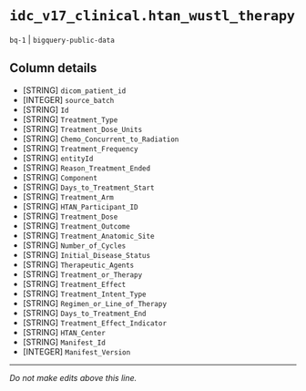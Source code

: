 # `idc_v17_clinical.htan_wustl_therapy`
`bq-1` | `bigquery-public-data`

## Column details
* [STRING]    `dicom_patient_id`
* [INTEGER]   `source_batch`
* [STRING]    `Id`
* [STRING]    `Treatment_Type`
* [STRING]    `Treatment_Dose_Units`
* [STRING]    `Chemo_Concurrent_to_Radiation`
* [STRING]    `Treatment_Frequency`
* [STRING]    `entityId`
* [STRING]    `Reason_Treatment_Ended`
* [STRING]    `Component`
* [STRING]    `Days_to_Treatment_Start`
* [STRING]    `Treatment_Arm`
* [STRING]    `HTAN_Participant_ID`
* [STRING]    `Treatment_Dose`
* [STRING]    `Treatment_Outcome`
* [STRING]    `Treatment_Anatomic_Site`
* [STRING]    `Number_of_Cycles`
* [STRING]    `Initial_Disease_Status`
* [STRING]    `Therapeutic_Agents`
* [STRING]    `Treatment_or_Therapy`
* [STRING]    `Treatment_Effect`
* [STRING]    `Treatment_Intent_Type`
* [STRING]    `Regimen_or_Line_of_Therapy`
* [STRING]    `Days_to_Treatment_End`
* [STRING]    `Treatment_Effect_Indicator`
* [STRING]    `HTAN_Center`
* [STRING]    `Manifest_Id`
* [INTEGER]   `Manifest_Version`

-------------------------------------------------------------------------------
*Do not make edits above this line.*
